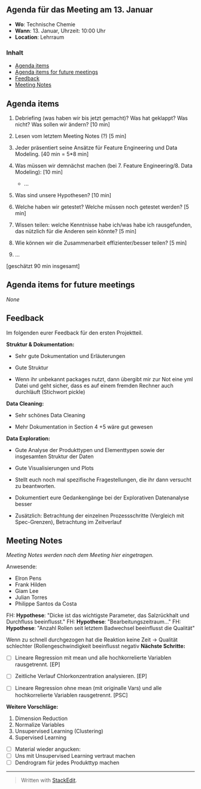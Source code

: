 ## Agenda für das Meeting am 13. Januar
- **Wo**: Technische Chemie
- **Wann**: 13. Januar, Uhrzeit: 10:00 Uhr 
- **Location**: Lehrraum

### Inhalt

* [Agenda items](#agenda-items)
* [Agenda items for future meetings](#agenda-items-for-future-meetings)
* [Feedback](#feedback)
* [Meeting Notes](#meeting-notes)

## Agenda items

1. Debriefing (was haben wir bis jetzt gemacht)? Was hat geklappt? Was nicht? Was sollen wir ändern? [10 min]

2. Lesen vom letztem Meeting Notes (?) [5 min]

3. Jeder präsentiert seine Ansätze für Feature Engineering und Data Modeling. [40 min = 5*8 min]

5. Was müssen wir demnächst machen (bei 7. Feature Engineering/8. Data Modeling): [10 min]
	- ...

6. Was sind unsere Hypothesen? [10 min]
7. Welche haben wir getestet? Welche müssen noch getestet werden? [5 min]
	
8. Wissen teilen: welche Kenntnisse habe ich/was habe ich rausgefunden, das nützlich für die Anderen sein könnte? [5 min]

9.  Wie können wir die Zusammenarbeit effizienter/besser teilen? [5 min]
10. ...

[geschätzt 90 min insgesamt]

## Agenda items for future meetings

*None*

## Feedback

Im folgenden eurer Feedback für den ersten Projektteil.

**Struktur & Dokumentation:**

- Sehr gute Dokumentation und Erläuterungen

- Gute Struktur

- Wenn ihr unbekannt packages nutzt, dann übergibt mir zur Not eine yml Datei und geht sicher, dass es auf einem fremden Rechner auch durchläuft (Stichwort pickle)

**Data Cleaning:**

- Sehr schönes Data Cleaning

- Mehr Dokumentation in Section 4 +5 wäre gut gewesen

**Data Exploration:**

- Gute Analyse der Produkttypen und Elementtypen sowie der insgesamten Struktur der Daten

- Gute Visualisierungen und Plots

- Stellt euch noch mal spezifische Fragestellungen, die ihr dann versucht zu beantworten.

- Dokumentiert eure Gedankengänge bei der Explorativen Datenanalyse besser

- Zusätzlich: Betrachtung der einzelnen Prozessschritte (Vergleich mit Spec-Grenzen), Betrachtung im Zeitverlauf

## Meeting Notes
*Meeting Notes werden nach dem Meeting hier eingetragen.*

Anwesende:
- Elron Pens
- Frank Hilden
- Giam Lee
- Julian Torres
- Philippe Santos da Costa

FH: **Hypothese**: "Dicke ist das wichtigste Parameter, das Salzrückhalt und Durchfluss beeinflusst."
FH: **Hypothese**: "Bearbeitungszeitraum..."
FH: **Hypothese**: "Anzahl Rollen seit letztem Badwechsel beeinflusst die Qualität"

Wenn zu schnell durchgezogen hat die Reaktion keine Zeit → Qualität schlechter
(Rollengeschwindigkeit beeinflusst negativ
**Nächste Schritte:**

- [ ] Lineare Regression mit mean und alle hochkorrelierte Variablen rausgetrennt. [EP]
- [ ] Zeitliche Verlauf Chlorkonzentration analysieren. [EP] 
- [ ] Lineare Regression ohne mean (mit originalle Vars) und alle hochkorrelierte Variablen rausgetrennt. [PSC]
 

**Weitere Vorschläge:**

1. Dimension Reduction
2. Normalize Variables
3. Unsupervised Learning (Clustering)
4. Supervised Learning

- [ ] Material wieder angucken:
- [ ] Uns mit Unsupervised Learning vertraut machen
- [ ] Dendrogram für jedes Produkttyp machen

---
> Written with [StackEdit](https://stackedit.io/).
<!--stackedit_data:
eyJoaXN0b3J5IjpbMjAwNDExNjY3OCwtODEzMjgwOTkwLC0yMD
I4MjM3OTMyLC0xNTA5MTA1NTU3LC0xMDE1OTUwMjg3LC0zNTMy
MjUzOCwtNjQ0NzU3MTM0LC0yNjUwNTQzODFdfQ==
-->